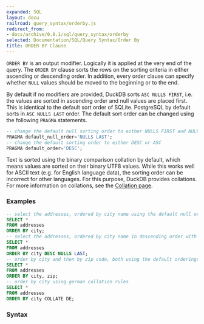 ```yaml
---
expanded: SQL
layout: docu
railroad: query_syntax/orderby.js
redirect_from:
- docs/archive/0.8.1/sql/query_syntax/orderby
selected: Documentation/SQL/Query Syntax/Order By
title: ORDER BY Clause
---
```


`ORDER BY` is an output modifier. Logically it is applied at the very end of the query. The `ORDER BY` clause sorts the rows on the sorting criteria in either ascending or descending order. In addition, every order clause can specify whether `NULL` values should be moved to the beginning or to the end.

By default if no modifiers are provided, DuckDB sorts `ASC NULLS FIRST`, i.e. the values are sorted in ascending order and null values are placed first. This is identical to the default sort order of SQLite. PostgreSQL by default sorts in `ASC NULLS LAST` order. The default sort order can be changed using the following `PRAGMA` statements.

```sql
-- change the default null sorting order to either NULLS FIRST and NULLS LAST
PRAGMA default_null_order='NULLS LAST';
-- change the default sorting order to either DESC or ASC
PRAGMA default_order='DESC';
```

Text is sorted using the binary comparison collation by default, which means values are sorted on their binary UTF8 values. While this works well for ASCII text (e.g. for English language data), the sorting order can be incorrect for other languages. For this purpose, DuckDB provides collations. For more information on collations, see the [Collation page](../../sql/expressions/collations).

### Examples

```sql
-- select the addresses, ordered by city name using the default null order and default order
SELECT *
FROM addresses
ORDER BY city;
-- select the addresses, ordered by city name in descending order with nulls at the end
SELECT *
FROM addresses
ORDER BY city DESC NULLS LAST;
-- order by city and then by zip code, both using the default orderings
SELECT *
FROM addresses
ORDER BY city, zip;
-- order by city using german collation rules
SELECT *
FROM addresses
ORDER BY city COLLATE DE;
```

### Syntax
<div id="rrdiagram"></div>